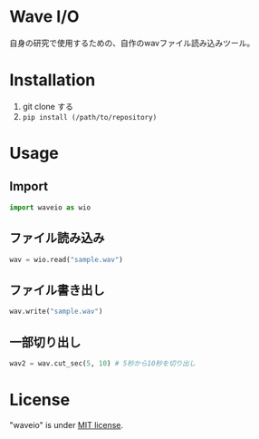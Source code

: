 # Wave I/O
自身の研究で使用するための、自作のwavファイル読み込みツール。

# Installation
1. git clone する
2. `pip install (/path/to/repository)`

# Usage
## Import
```python
import waveio as wio
```

## ファイル読み込み
```python
wav = wio.read("sample.wav")
```

## ファイル書き出し
```python
wav.write("sample.wav")
```

## 一部切り出し
```python
wav2 = wav.cut_sec(5, 10) # 5秒から10秒を切り出し
```

# License

"waveio" is under [MIT license](https://en.wikipedia.org/wiki/MIT_License).

